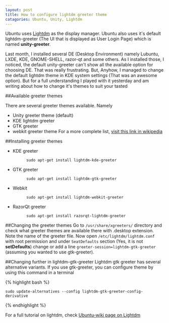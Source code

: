 ```yaml
---
layout: post
title: How to configure lightdm greeter theme
catagories: Ubuntu, Unity, Lightdm
---
```


Ubuntu uses [Lightdm][1] as the display manager. Ubuntu also uses it's default lightdm-greeter (The UI that is displayed as User Login Page) which is named **unity-greeter**. 

Last month, I installed several DE (Desktop Environment) namely Lubuntu, LXDE, KDE, GNOME-SHELL, razor-qt and some others. As I installed those, I noticed, the default unity-greeter can't show all the available option for choosing DE. That was really frustrating. But, Anyhow, I managed to change the default lightdm theme in KDE system settings (That was an awesome option). But for a full understanding I played with it yesterday and am writing about how to change it's themes to suit your tasted


##Available greeter themes

There are several greeter themes available. Namely 
- Unity greeter theme (default)
- KDE lightdm greeter 
- GTK greeter
- webkit greeter theme
For a more complete list, [visit this link in wikipedia][2]

##Installing greeter themes
- KDE greeter  
            
            sudo apt-get install lightdm-kde-greeter
            
- GTK greeter  
            
            sudo apt-get install lightdm-gtk-greeter
            
- Webkit  
            
            sudo apt-get install lightdm-webkit-greeter
            
- RazorQt greeter  
            
            sudo apt-get install razorqt-lightdm-greeter
        
##Changing the greeter themes
Go to `/usr/share/xgreeters/` directory and check what greeter themes are available there with .desktop extension. Note the name of the greeter file. Now open `/etc/lightdm/lightdm.conf` with root permission and under `SeatDefaults` section (Yes, it is not **setDefaults**) change or add a line `greeter-session=lightdm-gtk-greeter` (assuming you wanted to use gtk-greeter). 

##Changing further in lightdm-gtk-greeter
Lightdm gtk greeter has several alternative variants. If you use gtk-greeter, you can configure theme by using this command in a terminal

{% highlight bash %}

    sudo update-alternatives --config lightdm-gtk-greeter-config-derivative

{% endhighlight %}

For a full tutorial on lightdm, check [Ubuntu-wiki page on Lightdm][3]
    

[1]:http://en.wikipedia.org/wiki/LightDM
[2]:http://en.wikipedia.org/wiki/LightDM#Available_greeters
[3]:https://wiki.ubuntu.com/LightDM